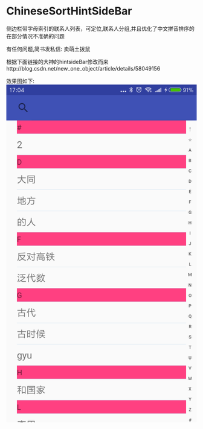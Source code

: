 # ChineseSortHintSideBar
侧边栏带字母索引的联系人列表，可定位,联系人分组,并且优化了中文拼音排序的在部分情况不准确的问题

有任何问题,简书发私信: 卖萌土拨鼠

根据下面链接的大神的hintsideBar修改而来http://blog.csdn.net/new_one_object/article/details/58049156

效果图如下:
![Alt text](https://github.com/youkylu/ChineseSortHintSideBar/raw/master/screenshot/1.png)
